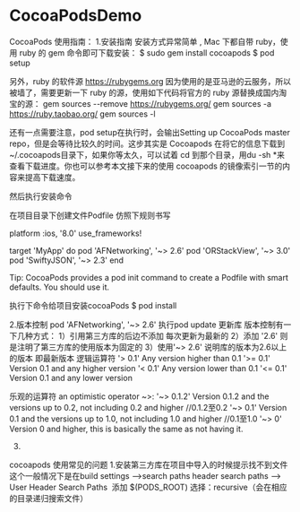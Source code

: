 # CocoaPodsDemo

CocoaPods 使用指南：
1.安装指南
安装方式异常简单 , Mac 下都自带 ruby，使用 ruby 的 gem 命令即可下载安装：
$ sudo gem install cocoapods
$ pod setup

另外，ruby 的软件源 https://rubygems.org 因为使用的是亚马逊的云服务，所以被墙了，需要更新一下 ruby 的源，使用如下代码将官方的 ruby 源替换成国内淘宝的源：
gem sources --remove https://rubygems.org/
gem sources -a https://ruby.taobao.org/
gem sources -l

还有一点需要注意，pod setup在执行时，会输出Setting up CocoaPods master repo，但是会等待比较久的时间。这步其实是 Cocoapods 在将它的信息下载到 ~/.cocoapods目录下，如果你等太久，可以试着 cd 到那个目录，用du -sh *来查看下载进度。你也可以参考本文接下来的使用 cocoapods 的镜像索引一节的内容来提高下载速度。

然后执行安装命令

在项目目录下创建文件Podfile
仿照下规则书写

platform :ios, '8.0'
use_frameworks!

target 'MyApp' do
  pod 'AFNetworking', '~> 2.6'
  pod 'ORStackView', '~> 3.0'
  pod 'SwiftyJSON', '~> 2.3'
end

Tip: CocoaPods provides a pod init command to create a Podfile with smart defaults. You should use it.

执行下命令给项目安装cocoaPods
$ pod install

2.版本控制
  pod 'AFNetworking', '~> 2.6'
执行pod update 更新库 版本控制有一下几种方式：
  1）引用第三方库的后边不添加  每次更新为最新的
  2）添加 '2.6' 则是注明了第三方库的使用版本为固定的
  3）使用'~> 2.6' 说明库的版本为2.6以上的版本  即最新版本
  逻辑运算符
  '> 0.1' Any version higher than 0.1
  '>= 0.1' Version 0.1 and any higher version
  '< 0.1' Any version lower than 0.1
  '<= 0.1' Version 0.1 and any lower version
  
  乐观的运算符 an optimistic operator ~>:
  '~> 0.1.2' Version 0.1.2 and the versions up to 0.2, not including 0.2 and higher //0.1.2至0.2
  '~> 0.1' Version 0.1 and the versions up to 1.0, not including 1.0 and higher  //0.1至1.0
  '~> 0' Version 0 and higher, this is basically the same as not having it.
  
3.

cocoapods 使用常见的问题
1.安装第三方库在项目中导入的时候提示找不到文件
这个一般情况下是在build settings -->search paths header search paths --> User Header Search Paths  添加 $(PODS_ROOT) 选择：recursive（会在相应的目录递归搜索文件）



  
